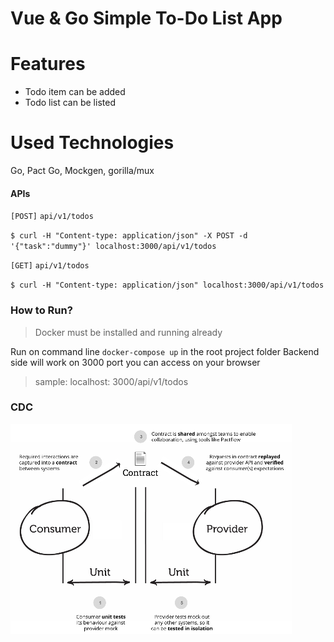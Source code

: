 # Vue & Go Simple To-Do List App

# Features
- Todo item can be added 
- Todo list can be listed

# Used Technologies
Go, Pact Go, Mockgen, gorilla/mux


#### APIs

`[POST]` `api/v1/todos` 

`$ curl -H "Content-type: application/json" -X POST -d '{"task":"dummy"}' localhost:3000/api/v1/todos`


`[GET]` `api/v1/todos` 

`$ curl -H "Content-type: application/json" localhost:3000/api/v1/todos`


### How to Run?
>Docker must be installed and running already

Run on command line `docker-compose up` in the root project folder
Backend side will work on 3000 port you can access on your browser
> sample: localhost: 3000/api/v1/todos


### CDC 
![Pact](./pact.png)

